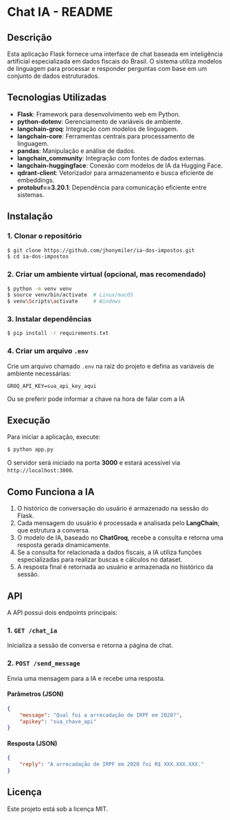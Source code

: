 # Chat IA - README

## Descrição
Esta aplicação Flask fornece uma interface de chat baseada em inteligência artificial especializada em dados fiscais do Brasil. O sistema utiliza modelos de linguagem para processar e responder perguntas com base em um conjunto de dados estruturados.

## Tecnologias Utilizadas
- **Flask**: Framework para desenvolvimento web em Python.
- **python-dotenv**: Gerenciamento de variáveis de ambiente.
- **langchain-groq**: Integração com modelos de linguagem.
- **langchain-core**: Ferramentas centrais para processamento de linguagem.
- **pandas**: Manipulação e análise de dados.
- **langchain_community**: Integração com fontes de dados externas.
- **langchain-huggingface**: Conexão com modelos de IA da Hugging Face.
- **qdrant-client**: Vetorizador para armazenamento e busca eficiente de embeddings.
- **protobuf==3.20.1**: Dependência para comunicação eficiente entre sistemas.

## Instalação
### 1. Clonar o repositório
```bash
$ git clone https://github.com/jhonymiler/ia-dos-impostos.git
$ cd ia-dos-impostos
```

### 2. Criar um ambiente virtual (opcional, mas recomendado)
```bash
$ python -m venv venv
$ source venv/bin/activate  # Linux/macOS
$ venv\Scripts\activate     # Windows
```

### 3. Instalar dependências
```bash
$ pip install -r requirements.txt
```

### 4. Criar um arquivo `.env`
Crie um arquivo chamado `.env` na raiz do projeto e defina as variáveis de ambiente necessárias:
```env
GROQ_API_KEY=sua_api_key_aqui
```

Ou se preferir pode informar a chave na hora de falar com a IA

## Execução
Para iniciar a aplicação, execute:
```bash
$ python app.py
```
O servidor será iniciado na porta **3000** e estará acessível via `http://localhost:3000`.

## Como Funciona a IA
1. O histórico de conversação do usuário é armazenado na sessão do Flask.
2. Cada mensagem do usuário é processada e analisada pelo **LangChain**, que estrutura a conversa.
3. O modelo de IA, baseado no **ChatGroq**, recebe a consulta e retorna uma resposta gerada dinamicamente.
4. Se a consulta for relacionada a dados fiscais, a IA utiliza funções especializadas para realizar buscas e cálculos no dataset.
5. A resposta final é retornada ao usuário e armazenada no histórico da sessão.

## API
A API possui dois endpoints principais:

### 1. **`GET /chat_ia`**
Inicializa a sessão de conversa e retorna a página de chat.

### 2. **`POST /send_message`**
Envia uma mensagem para a IA e recebe uma resposta.
#### **Parâmetros (JSON)**
```json
{
    "message": "Qual foi a arrecadação de IRPF em 2020?",
    "apikey": "sua_chave_api"
}
```
#### **Resposta (JSON)**
```json
{
    "reply": "A arrecadação de IRPF em 2020 foi R$ XXX.XXX.XXX."
}
```

## Licença
Este projeto está sob a licença MIT.

